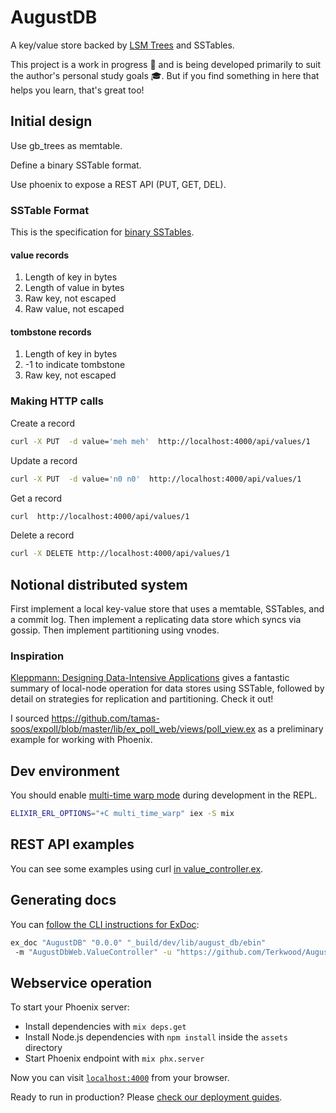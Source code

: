 # AugustDB

A key/value store backed by [LSM Trees](http://www.benstopford.com/2015/02/14/log-structured-merge-trees/) and SSTables.

This project is a work in progress 🚧 and is being developed primarily to suit the author's personal study goals 🎓.  But if you find something in here that helps you learn, that's great too!

## Initial design

Use gb_trees as memtable.

Define a binary SSTable format.

Use phoenix to expose a REST API (PUT, GET, DEL).

### SSTable Format

This is the specification for [binary SSTables](https://github.com/Terkwood/AugustDB/issues/51).

#### value records 

1. Length of key in bytes
2. Length of value in bytes
3. Raw key, not escaped
4. Raw value, not escaped

#### tombstone records

1. Length of key in bytes
2. -1 to indicate tombstone
3. Raw key, not escaped

### Making HTTP calls

Create a record

```sh
curl -X PUT  -d value='meh meh'  http://localhost:4000/api/values/1
```

Update a record
```sh
curl -X PUT  -d value='n0 n0'  http://localhost:4000/api/values/1
```

Get a record

```sh
curl  http://localhost:4000/api/values/1
```

Delete a record

```sh
curl -X DELETE http://localhost:4000/api/values/1
```



## Notional distributed system

First implement a local key-value store that uses a memtable, SSTables, and a commit log.  Then implement a replicating data store which syncs via gossip.  Then implement partitioning using vnodes.

### Inspiration

[Kleppmann: Designing Data-Intensive Applications](https://dataintensive.net/) gives a fantastic summary of local-node operation for data stores using SSTable, followed by detail on strategies for replication and partitioning.  Check it out!

I sourced https://github.com/tamas-soos/expoll/blob/master/lib/ex_poll_web/views/poll_view.ex as a preliminary example for working with Phoenix.

## Dev environment

You should enable [multi-time warp mode](https://erlang.org/doc/apps/erts/time_correction.html#Multi_Time_Warp_Mode) during development in the REPL.

```sh
ELIXIR_ERL_OPTIONS="+C multi_time_warp" iex -S mix
```

## REST API examples

You can see some examples using curl [in value_controller.ex](https://github.com/Terkwood/AugustDB/blob/main/lib/august_db_web/controllers/value_controller.ex).

## Generating docs

You can [follow the CLI instructions for ExDoc](https://github.com/elixir-lang/ex_doc#using-exdoc-via-command-line):

```sh
ex_doc "AugustDB" "0.0.0" "_build/dev/lib/august_db/ebin"
 -m "AugustDbWeb.ValueController" -u "https://github.com/Terkwood/AugustDB"
```

## Webservice operation

To start your Phoenix server:

  * Install dependencies with `mix deps.get`
  * Install Node.js dependencies with `npm install` inside the `assets` directory
  * Start Phoenix endpoint with `mix phx.server`

Now you can visit [`localhost:4000`](http://localhost:4000) from your browser.

Ready to run in production? Please [check our deployment guides](https://hexdocs.pm/phoenix/deployment.html).
